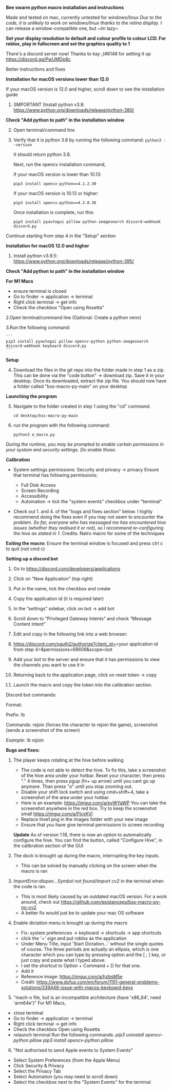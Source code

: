 **Bee swarm python macro installation and instructions**

Made and tested on mac, currently untested for windows/linux
*Due to  the code, it is unlikely to work on windows/linux thanks to the retina display.*
I can release a window-compatible one, but ~im lazy~

**Set your display resolution to default and colour profile to colour LCD. For roblox, play in fullscreen and set the graphics quality to 1**

There's a discord server now! Thanks to kay ;)#6148 for setting it up
https://discord.gg/PwUMDp8c

Better instructions and fixes

**Installation for macOS versions lower than 12.0**

If your macOS version is 12.0 and higher, scroll down to see the installation guide

1. (IMPORTANT )Install python v3.8: https://www.python.org/downloads/release/python-380/

**Check "Add python to path"  in the installation window**

2. Open terminal/command line

3. Verify that it is python 3.8 by running the following command:
    ```python3 --version```

    It should return python 3.8.

    Next, run the opencv installation command,

    If your macOS version is lower than 10.13:

       pip3 install opencv-python==4.1.2.30
        
    If your macOS version is 10.13 or higher:

       pip3 install opencv-python==4.3.0.36

        
   Once installation is complete, run this:
    
   ```
   pip3 install pyautogui pillow python-imagesearch discord-webhook discord.py
   ```
Continue starting from step 4 in the "Setup" section


**Installation for macOS 12.0 and higher**


1. Install python v3.9.5: https://www.python.org/downloads/release/python-395/

**Check "Add python to path"  in the installation window**

**For M1 Macs**
- ensure terminal is closed
- Go to finder -> application -> terminal
- Right click terminal  -> get info 
- Check the checkbox "Open using Rosetta"

2.Open terminal/command line
   (Optional: Create a python venv)
   
3.Run the following command:

    ```
    pip3 install pyautogui pillow opencv-python python-imagesearch discord-webhook keyboard discord.py
    ```
    
**Setup**

4. Download the files in the git repo into the folder made in step 1 as a zip. This can be done via the "code button" -> download zip. Save it  in your desktop. Once its downloaded, extract the zip file. You should now have a folder called "bss-macro-py-main" on your desktop
 
 **Launching the program**

5. Navigate to the folder created in step 1 using the "cd" command:
    ```
    cd desktop/bss-macro-py-main
    ```
6. run the program with the following command:
    ```
    python3 e_macro.py
    ```
*During the runtime, you may be prompted to enable certain permissions in your system and security settings. Do enable those.*


**Calibration**

 - System settings permissions: 
   Security and privacy -> privacy
   Ensure that terminal has following permissions:
      - Full Disk Access
      - Screen Recording
      - Accessibility
      - Automation -> tick the "system events" checkbox under "terminal"

- Check out 1. and 4. of the "bugs and fixes section" below. I highly recommend doing the fixes even if you may not seem to encounter the problem.
  *So far, everyone who has messaged  me has encountered hive issues (whether they realised it or not), so I recommend re-configuring the hive as stated    in 1.*
Credits:
Natro macro for some of the techniques

**Exiting the macro:**
Ensure the terminal window is focused and press ctrl c to quit (not cmd c)


**Setting up a discord bot**
1. Go to https://discord.com/developers/applications

2. Click on “New Application” (top right)

3. Put in the name, tick the checkbox and create

4. Copy the application id (it is required later)

5. In the “settings” sidebar, click on bot -> add bot 

6. Scroll down to “Privileged Gateway Intents” and check “Message Content Intent”

7. Edit and copy  in the following link into a web browser:

8. https://discord.com/oauth2/authorize?client_id=<your application id from step 4>&permissions=68608&scope=bot

9. Add your bot to the server and ensure that it has permissions to view the channels you want to use it in

10. Returning back to the application page, click on reset token -> copy

11. Launch the macro and copy the token into the calibration section.

Discord bot commands:

Format: <prefix> <command>

Prefix: !b

Commands: rejoin (forces the character to rejoin the game), 
                    screenshot (sends a screenshot of the screen)

*Example: !b rejoin*
    
    
**Bugs and fixes:**
1. The player keeps rotating at the hive before walking
   - The code is not able to detect the hive. To fix this, take a screenshot of the hive area under your hotbar. Reset your character, then press "." 4        times, then press pgup (fn+ up arrow) until you cant go up anymore. Than press "o" until you stop zooming out. 
   - Disable your shift lock switch and using cmd+shift+4, take a screenshot of the area under your hotbar. 
   - Here is an example: https://imgur.com/a/pvWYaWP You can take the screenshot anywhere in the red box. Try to keep the screenshot small                    https://imgur.com/a/FlcxKVl
   - Replace hive1.png in the images folder with your new image
   - Ensure that you have give terminal permissions to screen recording

   **Update**
    As of version 1.18, there is now an option to automatically configure the hive. You can find the button, called "Configure Hive", in the calibration section of the GUI 

2. The dock is brought up during the macro, interrupting the key inputs.
   - This can be solved by manually clicking on the screen when the macro is ran

3. *ImportError:dlopen...Symbol not found/import cv2* in the terminal when the code is ran.
   - This is most likely caused by an outdated macOS version. For a work around, check out https://github.com/existancepy/bss-macro-py-no-cv2
   - A better fix would just be to update your mac OS software

4. Enable dictation menu is brought up during the macro
   - Fix:  system preferences -> keyboard -> shortcuts -> app shortcuts
   - click the '+' sign and put roblox as the application
   - Under Menu Title, input 'Start Dictation…'  without the single quotes of course. The three periods are actually an ellipsis, which is one character which you can type by pressing option and the [ ; ] key, or just copy and paste what I typed above. 
   - I set the shortcut to Option + Command + D for that one.
   - Add it
   - Reference image: https://imgur.com/a/hzbsM5e
   - Credit: https://www.dofus.com/en/forum/1151-general-problems-solutions/339448-issue-with-macos-keyboard-keys
5. "mach-o file, but is an incompatible architecture (have 'x86_64', need 'arm64e')"
 For M1 Macs,
- close terminal
- Go to finder -> application -> terminal
- Right click terminal  -> get info 
- Check the checkbox Open using Rosetta
- relaunch terminal
Run the following commands:
*pip3 uninstall opencv-python pillow*
*pip3 install opencv-python pillow*
6. "Not authorised to send Apple events to System Events"
-  Select System Preferences (from the Apple Menu)
- Click Security & Privacy
- Select the Privacy Tab
- Select Automation (you may need to scroll down)
-  Select the checkbox next to the "System Events" for the terminal
